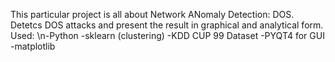 This particular project is all about Network ANomaly Detection: DOS.
Detetcs DOS attacks and present the result in graphical and analytical form.
Used:
\n-Python
-sklearn (clustering)
-KDD CUP 99 Dataset
-PYQT4 for GUI
-matplotlib
